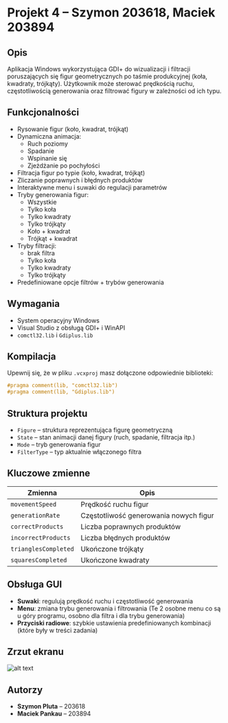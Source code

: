 
# Projekt 4 – Szymon 203618, Maciek 203894

## Opis
Aplikacja Windows wykorzystująca GDI+ do wizualizacji i filtracji poruszających się figur geometrycznych po taśmie produkcyjnej (koła, kwadraty, trójkąty). Użytkownik może sterować prędkością ruchu, częstotliwością generowania oraz filtrować figury w zależności od ich typu.

## Funkcjonalności

- Rysowanie figur (koło, kwadrat, trójkąt)
- Dynamiczna animacja:
  - Ruch poziomy
  - Spadanie
  - Wspinanie się 
  - Zjeżdżanie po pochyłości
- Filtracja figur po typie (koło, kwadrat, trójkąt)
- Zliczanie poprawnych i błędnych produktów
- Interaktywne menu i suwaki do regulacji parametrów
- Tryby generowania figur:
  - Wszystkie
  - Tylko koła
  - Tylko kwadraty
  - Tylko trójkąty
  - Koło + kwadrat
  - Trójkąt + kwadrat
- Tryby filtracji:
  - brak filtra
  - Tylko koła
  - Tylko kwadraty
  - Tylko trójkąty
- Predefiniowane opcje filtrów + trybów generowania

## Wymagania

- System operacyjny Windows
- Visual Studio z obsługą GDI+ i WinAPI
- `comctl32.lib` i `Gdiplus.lib`

## Kompilacja

Upewnij się, że w pliku `.vcxproj` masz dołączone odpowiednie biblioteki:

```cpp
#pragma comment(lib, "comctl32.lib")
#pragma comment(lib, "Gdiplus.lib")
```

## Struktura projektu

- `Figure` – struktura reprezentująca figurę geometryczną
- `State` – stan animacji danej figury (ruch, spadanie, filtracja itp.)
- `Mode` – tryb generowania figur
- `FilterType` – typ aktualnie włączonego filtra

## Kluczowe zmienne

| Zmienna               | Opis                                      |
|-----------------------|-------------------------------------------|
| `movementSpeed`       | Prędkość ruchu figur                      |
| `generationRate`      | Częstotliwość generowania nowych figur    |
| `correctProducts`     | Liczba poprawnych produktów               |
| `incorrectProducts`   | Liczba błędnych produktów                 |
| `trianglesCompleted`  | Ukończone trójkąty                        |
| `squaresCompleted`    | Ukończone kwadraty                        |

## Obsługa GUI

- **Suwaki**: regulują prędkość ruchu i częstotliwość generowania
- **Menu**: zmiana trybu generowania i filtrowania (Te 2 osobne menu co są u góry programu, osobno dla filtra i dla trybu generowania)
- **Przyciski radiowe**: szybkie ustawienia predefiniowanych kombinacji (które były w treści zadania)
## Zrzut ekranu

![alt text](image.png)
## Autorzy

- **Szymon Pluta** – 203618  
- **Maciek Pankau** – 203894
